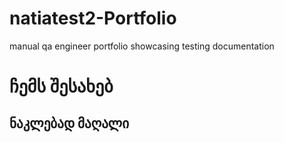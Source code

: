 # natiatest2-Portfolio
manual qa engineer portfolio showcasing testing documentation


# ჩემს შესახებ
## ნაკლებად მაღალი


